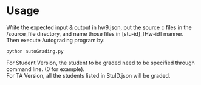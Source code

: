 # Usage 
Write the expected input & output in hw9.json, put the source c files in the /source_file directory, and name those files in [stu-id]_[Hw-id] manner.  
Then execute Autograding program by:
	
	python autoGrading.py
	
For Student Version, the student to be graded need to be specified through command line. (0 for example).<br/>
For TA Version, all the students listed in StuID.json will be graded. 
	
	